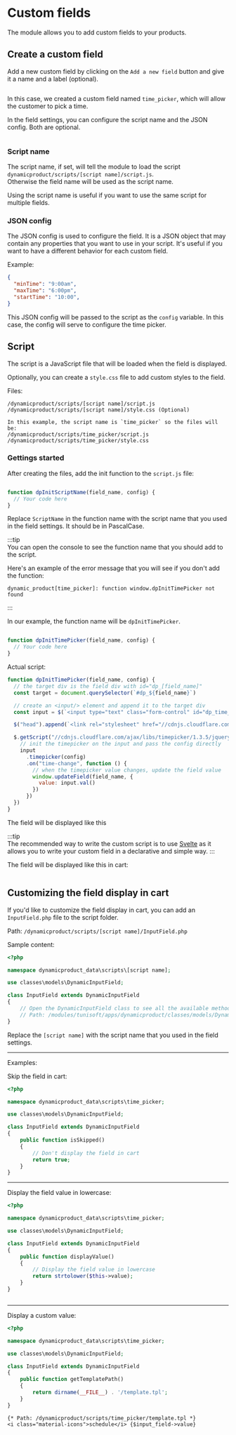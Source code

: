 # Custom fields

The module allows you to add custom fields to your products.

## Create a custom field

Add a new custom field by clicking on the `Add a new field` button and give it a name and a label (optional).

<img srcset="/dynamicproduct/images/custom-fields/add-custom-field.jpg 2x" class="">

In this case, we created a custom field named `time_picker`, which will allow the customer to pick a time.

In the field settings, you can configure the script name and the JSON config. Both are optional.

<img srcset="/dynamicproduct/images/custom-fields/settings.jpg.jpg 2x" class="">

### Script name

The script name, if set, will tell the module to load the script `dynamicproduct/scripts/[script name]/script.js`.   
Otherwise the field name will be used as the script name.

Using the script name is useful if you want to use the same script for multiple fields.

### JSON config

The JSON config is used to configure the field. It is a JSON object that may contain any properties that you want to use
in your script.
It's useful if you want to have a different behavior for each custom field.

Example:

```json
{
  "minTime": "9:00am",
  "maxTime": "6:00pm",
  "startTime": "10:00", 
}
```

This JSON config will be passed to the script as the `config` variable. In this case, the config will serve to configure
the time picker.

## Script

The script is a JavaScript file that will be loaded when the field is displayed.

Optionally, you can create a `style.css` file to add custom styles to the field.

Files:

```text
/dynamicproduct/scripts/[script name]/script.js
/dynamicproduct/scripts/[script name]/style.css (Optional)

In this example, the script name is `time_picker` so the files will be:
/dynamicproduct/scripts/time_picker/script.js
/dynamicproduct/scripts/time_picker/style.css
```

### Gettings started

After creating the files, add the init function to the `script.js` file:

```js

function dpInitScriptName(field_name, config) {
  // Your code here
}

```

Replace `ScriptName` in the function name with the script name that you used in the field settings. It should be in
PascalCase.

:::tip  
You can open the console to see the function name that you should add to the script.

Here's an example of the error message that you will see if you don't add the function:

```text
dynamic_product[time_picker]: function window.dpInitTimePicker not found
```

:::

In our example, the function name will be `dpInitTimePicker`.

```js

function dpInitTimePicker(field_name, config) {
  // Your code here
}

```

Actual script:

```js
function dpInitTimePicker(field_name, config) {
  // the target div is the field div with id="dp_[field_name]"
  const target = document.querySelector(`#dp_${field_name}`)

  // create an <input/> element and append it to the target div
  const input = $(`<input type="text" class="form-control" id="dp_time_${field_name}"/>`).appendTo(target)

  $("head").append(`<link rel="stylesheet" href="//cdnjs.cloudflare.com/ajax/libs/timepicker/1.3.5/jquery.timepicker.min.css">`)

  $.getScript("//cdnjs.cloudflare.com/ajax/libs/timepicker/1.3.5/jquery.timepicker.min.js", function () {
    // init the timepicker on the input and pass the config directly
    input
      .timepicker(config)
      .on("time-change", function () {
        // when the timepicker value changes, update the field value
        window.updateField(field_name, {
          value: input.val()
        })
      })
  })
}
```

The field will be displayed like this
<img srcset="/dynamicproduct/images/custom-fields/time-picker.jpg 2x" class="padding border">

:::tip  
The recommended way to write the custom script is to use [Svelte](https://svelte.dev/) as it allows you to write your
custom field in a declarative and simple way.
:::

The field will be displayed like this in cart:

<img srcset="/dynamicproduct/images/custom-fields/cart.jpg 2x" class="border">

## Customizing the field display in cart

If you'd like to customize the field display in cart, you can add an `InputField.php` file to the script folder.

Path: `/dynamicproduct/scripts/[script name]/InputField.php`

Sample content:

```php
<?php

namespace dynamicproduct_data\scripts\[script name];

use classes\models\DynamicInputField;

class InputField extends DynamicInputField
{
    // Open the DynamicInputField class to see all the available methods
    // Path: /modules/tunisoft/apps/dynamicproduct/classes/models/DynamicInputField.php
}
```

Replace the `[script name]` with the script name that you used in the field settings.

---

Examples:

Skip the field in cart:
```php
<?php

namespace dynamicproduct_data\scripts\time_picker;

use classes\models\DynamicInputField;

class InputField extends DynamicInputField
{
    public function isSkipped()
    {
        // Don't display the field in cart
        return true;
    }
}
```

---

Display the field value in lowercase:
```php
<?php

namespace dynamicproduct_data\scripts\time_picker;

use classes\models\DynamicInputField;

class InputField extends DynamicInputField
{
    public function displayValue()
    {
        // Display the field value in lowercase
        return strtolower($this->value);
    }
}

```

<img srcset="/dynamicproduct/images/custom-fields/time-picker-lowercase.jpg 2x" class="border">

---

Display a custom value:
```php
<?php

namespace dynamicproduct_data\scripts\time_picker;

use classes\models\DynamicInputField;

class InputField extends DynamicInputField
{
    public function getTemplatePath()
    {
        return dirname(__FILE__) . '/template.tpl';
    }
}

```

```smarty
{* Path: /dynamicproduct/scripts/time_picker/template.tpl *}
<i class="material-icons">schedule</i> {$input_field->value}
```

<img srcset="/dynamicproduct/images/custom-fields/time-picker-icon.jpg 2x" class="border">